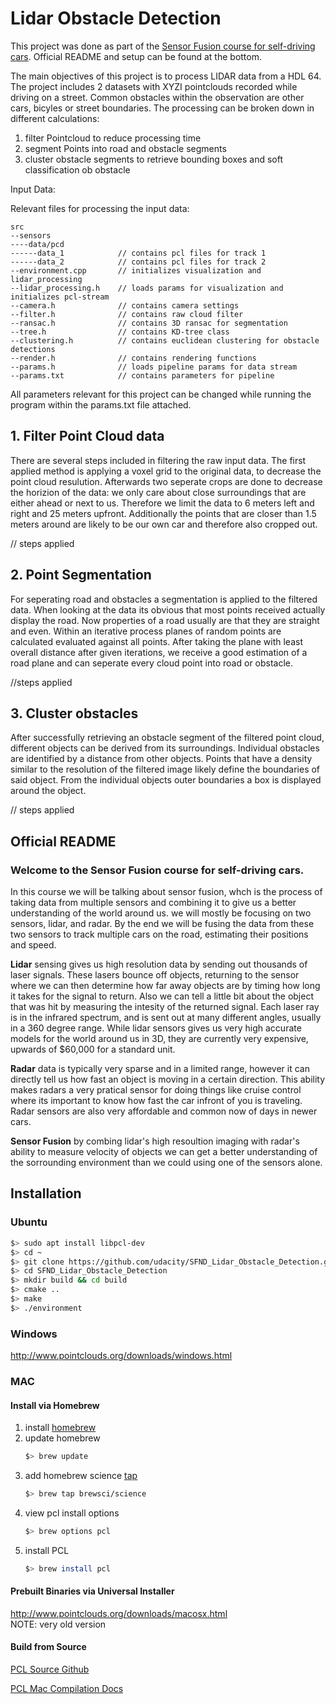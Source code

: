 # Lidar Obstacle Detection

This project was done as part of the [Sensor Fusion course for self-driving cars](https://github.com/udacity/SFND-LIDAR-Obstacle-Detection). Official README and setup can be found at the bottom.

The main objectives of this project is to process LIDAR data from a HDL 64. The project includes 2 datasets with XYZI pointclouds recorded while driving on a street. Common obstacles within the observation are other cars, bicyles or street boundaries. The processing can be broken down in different calculations:
1. filter Pointcloud to reduce processing time
2. segment Points into road and obstacle segments
3. cluster obstacle segments to retrieve bounding boxes and soft classification ob obstacle

Input Data:


Relevant files for processing the input data:
```
src
--sensors
----data/pcd
------data_1 			// contains pcl files for track 1
------data_2 			// contains pcl files for track 2
--environment.cpp 		// initializes visualization and lidar_processing
--lidar_processing.h 	// loads params for visualization and initializes pcl-stream
--camera.h 				// contains camera settings
--filter.h 				// contains raw cloud filter
--ransac.h 				// contains 3D ransac for segmentation
--tree.h 				// contains KD-tree class
--clustering.h 			// contains euclidean clustering for obstacle detections
--render.h 				// contains rendering functions
--params.h 				// loads pipeline params for data stream
--params.txt 			// contains parameters for pipeline
```

All parameters relevant for this project can be changed while running the program within the params.txt file attached. 


## 1. Filter Point Cloud data

There are several steps included in filtering the raw input data. The first applied method is applying a voxel grid to the original data, to decrease the point cloud resulution. Afterwards two seperate crops are done to decrease the horizion of the data: we only care about close surroundings that are either ahead or next to us. Therefore we limit the data to 6 meters left and right and 25 meters upfront. Additionally the points that are closer than 1.5 meters around are likely to be our own car and therefore also cropped out. 

// steps applied

## 2. Point Segmentation

For seperating road and obstacles a segmentation is applied to the filtered data. When looking at the data its obvious that most points received actually display the road. Now properties of a road usually are that they are straight and even. Within an iterative process planes of random points are calculated evaluated against all points. After taking the plane with least overall distance after given iterations, we receive a good estimation of a road plane and can seperate every cloud point into road or obstacle.

//steps applied

## 3. Cluster obstacles

After successfully retrieving an obstacle segment of the filtered point cloud, different objects can be derived from its surroundings. Individual obstacles are identified by a distance from other objects. Points that have a density similar to the resolution of the filtered image likely define the boundaries of said object. From the individual objects outer boundaries a box is displayed around the object.

// steps applied


## Official README

### Welcome to the Sensor Fusion course for self-driving cars.

In this course we will be talking about sensor fusion, whch is the process of taking data from multiple sensors and combining it to give us a better understanding of the world around us. we will mostly be focusing on two sensors, lidar, and radar. By the end we will be fusing the data from these two sensors to track multiple cars on the road, estimating their positions and speed.

**Lidar** sensing gives us high resolution data by sending out thousands of laser signals. These lasers bounce off objects, returning to the sensor where we can then determine how far away objects are by timing how long it takes for the signal to return. Also we can tell a little bit about the object that was hit by measuring the intesity of the returned signal. Each laser ray is in the infrared spectrum, and is sent out at many different angles, usually in a 360 degree range. While lidar sensors gives us very high accurate models for the world around us in 3D, they are currently very expensive, upwards of $60,000 for a standard unit.

**Radar** data is typically very sparse and in a limited range, however it can directly tell us how fast an object is moving in a certain direction. This ability makes radars a very pratical sensor for doing things like cruise control where its important to know how fast the car infront of you is traveling. Radar sensors are also very affordable and common now of days in newer cars.

**Sensor Fusion** by combing lidar's high resoultion imaging with radar's ability to measure velocity of objects we can get a better understanding of the sorrounding environment than we could using one of the sensors alone.


## Installation

### Ubuntu 

```bash
$> sudo apt install libpcl-dev
$> cd ~
$> git clone https://github.com/udacity/SFND_Lidar_Obstacle_Detection.git
$> cd SFND_Lidar_Obstacle_Detection
$> mkdir build && cd build
$> cmake ..
$> make
$> ./environment
```

### Windows 

http://www.pointclouds.org/downloads/windows.html

### MAC

#### Install via Homebrew
1. install [homebrew](https://brew.sh/)
2. update homebrew 
	```bash
	$> brew update
	```
3. add  homebrew science [tap](https://docs.brew.sh/Taps) 
	```bash
	$> brew tap brewsci/science
	```
4. view pcl install options
	```bash
	$> brew options pcl
	```
5. install PCL 
	```bash
	$> brew install pcl
	```

#### Prebuilt Binaries via Universal Installer
http://www.pointclouds.org/downloads/macosx.html  
NOTE: very old version 

#### Build from Source

[PCL Source Github](https://github.com/PointCloudLibrary/pcl)

[PCL Mac Compilation Docs](http://www.pointclouds.org/documentation/tutorials/compiling_pcl_macosx.php)
